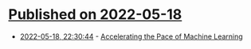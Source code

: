 # [Published on 2022-05-18](index.md)

* [2022-05-18, 22:30:44](https://news.ycombinator.com/item?id=31428452) - [Accelerating the Pace of Machine Learning](https://techxplore.com/news/2022-05-pace-machine.html)
